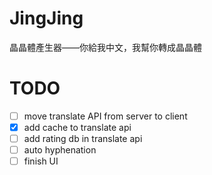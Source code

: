 # JingJing

晶晶體產生器——你給我中文，我幫你轉成晶晶體

# TODO
- [ ] move translate  API from server to client
- [x] add cache to translate api
- [ ] add rating db in translate api
- [ ] auto hyphenation
- [ ] finish UI
